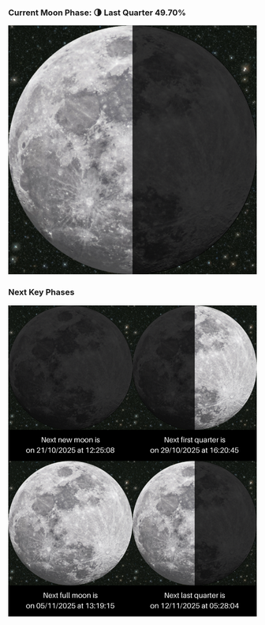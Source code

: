### Current Moon Phase: 🌗 Last Quarter 49.70%
![Moon Phase](moonphase.png)
### Next Key Phases
![Gallery](gallery.png)